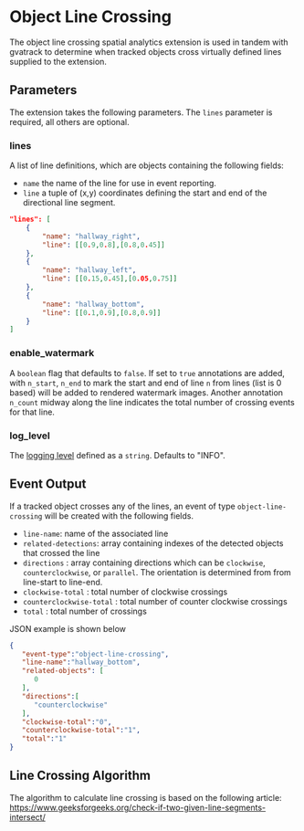 # Object Line Crossing
The object line crossing spatial analytics extension is used in tandem with gvatrack to determine when tracked objects cross virtually defined lines supplied to the extension.

## Parameters
The extension takes the following parameters. The `lines` parameter is required, all others are optional.

### lines
A list of line definitions, which are objects containing the following fields:
* `name` the name of the line for use in event reporting.
* `line` a tuple of (x,y) coordinates defining the start and end of the directional line segment.

```json
"lines": [
    {
        "name": "hallway_right",
        "line": [[0.9,0.8],[0.8,0.45]]
    },
    {
        "name": "hallway_left",
        "line": [[0.15,0.45],[0.05,0.75]]
    },
    {
        "name": "hallway_bottom",
        "line": [[0.1,0.9],[0.8,0.9]]
    }
]
```
### enable_watermark
A `boolean` flag that defaults to `false`. If set to `true` annotations are added, with `n_start`, `n_end` to mark the start and end of line `n` from lines (list is 0 based) will be added to rendered watermark images. Another annotation `n_count` midway along the line indicates the total number of crossing events for that line.

### log_level
The [logging level](https://docs.python.org/3.8/library/logging.html#logging-levels) defined as a `string`. Defaults to "INFO".

## Event Output
If a tracked object crosses any of the lines, an event of type `object-line-crossing` will be created with the following fields.
* `line-name`: name of the associated line
* `related-detections`: array containing indexes of the detected objects that crossed the line
* `directions` : array containing directions which can be `clockwise`, `counterclockwise`, or `parallel`. The orientation is determined from from line-start to line-end.
* `clockwise-total` : total number of clockwise crossings
* `counterclockwise-total` : total number of counter clockwise crossings
* `total` : total number of crossings

JSON example is shown below

```json
{
   "event-type":"object-line-crossing",
   "line-name":"hallway_bottom",
   "related-objects": [
      0
   ],
   "directions":[
      "counterclockwise"
   ],
   "clockwise-total":"0",
   "counterclockwise-total":"1",
   "total":"1"
}
```

## Line Crossing Algorithm
The algorithm to calculate line crossing is based on the following article:
https://www.geeksforgeeks.org/check-if-two-given-line-segments-intersect/

